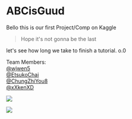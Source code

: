 # ABCisGuud

Bello this is our first Project/Comp on Kaggle  

> Hope it's not gonna be the last

let's see how long we take to finish a tutorial. o.0

Team Members:  
[@wjwen5](https://github.com/wjwen5)  
[@EtsukoChai](https://github.com/EtsukoChai)  
[@ChungZhiYou8](https://github.com/ChungZhiYou8)  
[@xXkenXD](https://github.com/xXkenXD)

![](https://media.giphy.com/media/LmNwrBhejkK9EFP504/giphy.gif)  

![](https://media.giphy.com/media/lL8SMB43dB9w8yoU7v/giphy.gif)
